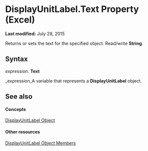 
# DisplayUnitLabel.Text Property (Excel)

 **Last modified:** July 28, 2015

Returns or sets the text for the specified object. Read/write  **String**.

## Syntax

 _expression_. **Text**

 _expression_A variable that represents a  **DisplayUnitLabel** object.


## See also


#### Concepts


 [DisplayUnitLabel Object](522dea6a-114f-3e0f-f8ae-6c2667c733dd.md)
#### Other resources


 [DisplayUnitLabel Object Members](e436232b-ac1e-0f9f-60d5-527c4b2b50f2.md)
